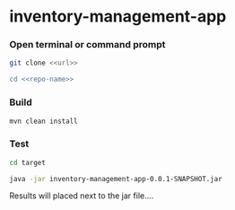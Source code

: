 # inventory-management-app

### Open terminal or command prompt

```bash
git clone <<url>>

cd <<repo-name>>
```

### Build

```bash
mvn clean install
```

### Test

```bash
cd target

java -jar inventory-management-app-0.0.1-SNAPSHOT.jar
```

Results will placed next to the jar file....
